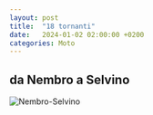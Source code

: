 ```yaml
---
layout: post
title:  "18 tornanti"
date:   2024-01-02 02:00:00 +0200
categories: Moto
---
```


## da Nembro a Selvino

![Nembro-Selvino](/assets/img/Nembro-Selvino)
